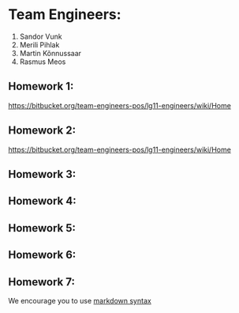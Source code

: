 # Team Engineers:
1. Sandor Vunk
2. Merili Pihlak 
3. Martin Kõnnussaar
4. Rasmus Meos 


## Homework 1:
https://bitbucket.org/team-engineers-pos/lg11-engineers/wiki/Home

## Homework 2:
https://bitbucket.org/team-engineers-pos/lg11-engineers/wiki/Home

## Homework 3:
<Links to the solution>

## Homework 4:
<Links to the solution>

## Homework 5:
<Links to the solution>

## Homework 6:
<Links to the solution>

## Homework 7:
<Links to the solution>

We encourage you to use [markdown syntax](https://confluence.atlassian.com/bitbucketserver/markdown-syntax-guide-776639995.html)